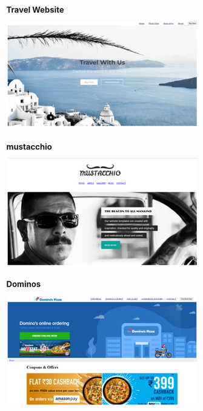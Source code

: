 <h2>Travel Website</h2>

<a href="https://spectacular-peony-f3eda2.netlify.app/"> <img src="website-display.png"> </a>



<h2>mustacchio</h2>

<a href="https://spectacular-peony-f3eda2.netlify.app/"> <img src="mustacchio-web.png"> </a>



<h2>Dominos</h2>

<a href="https://spectacular-peony-f3eda2.netlify.app/"> <img src="dominos-dis.png"> </a>
